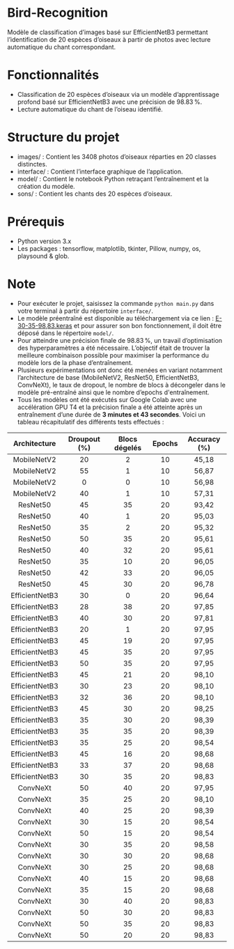 # Bird-Recognition
Modèle de classification d’images basé sur EfficientNetB3 permettant l’identification de 20 espèces d’oiseaux à partir de photos avec lecture automatique du chant correspondant.

# Fonctionnalités 
- Classification de 20 espèces d’oiseaux via un modèle d’apprentissage profond basé sur EfficientNetB3 avec une précision de 98.83 %.
- Lecture automatique du chant de l’oiseau identifié.

# Structure du projet
- images/ : Contient les 3408 photos d’oiseaux réparties en 20 classes distinctes.
- interface/ : Contient l’interface graphique de l’application.
- model/ : Contient le notebook Python retraçant l’entraînement et la création du modèle.
- sons/ : Contient les chants des 20 espèces d’oiseaux.

# Prérequis
- Python version 3.x
- Les packages : tensorflow, matplotlib, tkinter, Pillow, numpy, os, playsound & glob.

# Note
- Pour exécuter le projet, saisissez la commande `python main.py` dans votre terminal à partir du répertoire `interface/`.
- Le modèle préentraîné est disponible au téléchargement via ce lien : [E-30-35-98,83.keras](https://drive.google.com/file/d/1lv2bGIFW4VsZqR-HX_lc6dKgVCMoSaL1/view?usp=drive_link) et pour assurer son bon fonctionnement, il doit être déposé dans le répertoire ``model/``.
- Pour atteindre une précision finale de 98.83 %, un travail d’optimisation des hyperparamètres a été nécessaire. L’objectif était de trouver la meilleure combinaison possible pour maximiser la performance du modèle lors de la phase d’entraînement.
- Plusieurs expérimentations ont donc été menées en variant notamment l’architecture de base (MobileNetV2, ResNet50, EfficientNetB3, ConvNeXt), le taux de dropout, le nombre de blocs à décongeler dans le modèle pré-entraîné ainsi que le nombre d’epochs d'entraînement.
- Tous les modèles ont été exécutés sur Google Colab avec une accélération GPU T4 et la précision finale a été atteinte après un entraînement d’une durée de **3 minutes et 43 secondes**. Voici un tableau récapitulatif des différents tests effectués :

<div align="center">
<table>
  <thead>
    <tr>
      <th align="center">Architecture</th>
      <th align="center">Droupout (%)</th>
      <th align="center">Blocs dégelés</th>
      <th align="center">Epochs</th>
      <th align="center">Accuracy (%)</th>
    </tr>
  </thead>
  <tbody>
    <tr><td align="center">MobileNetV2</td><td align="center">20</td><td align="center">2</td><td align="center">10</td><td align="center">45,18</td></tr>
    <tr><td align="center">MobileNetV2</td><td align="center">55</td><td align="center">1</td><td align="center">10</td><td align="center">56,87</td></tr>
    <tr><td align="center">MobileNetV2</td><td align="center">0</td><td align="center">0</td><td align="center">10</td><td align="center">56,98</td></tr>
    <tr><td align="center">MobileNetV2</td><td align="center">40</td><td align="center">1</td><td align="center">10</td><td align="center">57,31</td></tr>
    <tr><td align="center">ResNet50</td><td align="center">45</td><td align="center">35</td><td align="center">20</td><td align="center">93,42</td></tr>
    <tr><td align="center">ResNet50</td><td align="center">40</td><td align="center">1</td><td align="center">20</td><td align="center">95,03</td></tr>
    <tr><td align="center">ResNet50</td><td align="center">35</td><td align="center">2</td><td align="center">20</td><td align="center">95,32</td></tr>
    <tr><td align="center">ResNet50</td><td align="center">50</td><td align="center">35</td><td align="center">20</td><td align="center">95,61</td></tr>
    <tr><td align="center">ResNet50</td><td align="center">40</td><td align="center">32</td><td align="center">20</td><td align="center">95,61</td></tr>
    <tr><td align="center">ResNet50</td><td align="center">35</td><td align="center">10</td><td align="center">20</td><td align="center">96,05</td></tr>
    <tr><td align="center">ResNet50</td><td align="center">42</td><td align="center">33</td><td align="center">20</td><td align="center">96,05</td></tr>
    <tr><td align="center">ResNet50</td><td align="center">45</td><td align="center">30</td><td align="center">20</td><td align="center">96,78</td></tr>
    <tr><td align="center">EfficientNetB3</td><td align="center">30</td><td align="center">0</td><td align="center">20</td><td align="center">96,64</td></tr>
    <tr><td align="center">EfficientNetB3</td><td align="center">28</td><td align="center">38</td><td align="center">20</td><td align="center">97,85</td></tr>
    <tr><td align="center">EfficientNetB3</td><td align="center">40</td><td align="center">30</td><td align="center">20</td><td align="center">97,81</td></tr>
    <tr><td align="center">EfficientNetB3</td><td align="center">20</td><td align="center">1</td><td align="center">20</td><td align="center">97,95</td></tr>
    <tr><td align="center">EfficientNetB3</td><td align="center">45</td><td align="center">19</td><td align="center">20</td><td align="center">97,95</td></tr>
    <tr><td align="center">EfficientNetB3</td><td align="center">45</td><td align="center">35</td><td align="center">20</td><td align="center">97,95</td></tr>
    <tr><td align="center">EfficientNetB3</td><td align="center">50</td><td align="center">35</td><td align="center">20</td><td align="center">97,95</td></tr>
    <tr><td align="center">EfficientNetB3</td><td align="center">45</td><td align="center">21</td><td align="center">20</td><td align="center">98,10</td></tr>
    <tr><td align="center">EfficientNetB3</td><td align="center">30</td><td align="center">23</td><td align="center">20</td><td align="center">98,10</td></tr>
    <tr><td align="center">EfficientNetB3</td><td align="center">32</td><td align="center">36</td><td align="center">20</td><td align="center">98,10</td></tr>
    <tr><td align="center">EfficientNetB3</td><td align="center">45</td><td align="center">30</td><td align="center">20</td><td align="center">98,25</td></tr>
    <tr><td align="center">EfficientNetB3</td><td align="center">35</td><td align="center">30</td><td align="center">20</td><td align="center">98,39</td></tr>
    <tr><td align="center">EfficientNetB3</td><td align="center">35</td><td align="center">35</td><td align="center">20</td><td align="center">98,39</td></tr>
    <tr><td align="center">EfficientNetB3</td><td align="center">35</td><td align="center">25</td><td align="center">20</td><td align="center">98,54</td></tr>
    <tr><td align="center">EfficientNetB3</td><td align="center">45</td><td align="center">16</td><td align="center">20</td><td align="center">98,68</td></tr>
    <tr><td align="center">EfficientNetB3</td><td align="center">33</td><td align="center">37</td><td align="center">20</td><td align="center">98,68</td></tr>
    <tr><td align="center">EfficientNetB3</td><td align="center">30</td><td align="center">35</td><td align="center">20</td><td align="center">98,83</td></tr>
    <tr><td align="center">ConvNeXt</td><td align="center">50</td><td align="center">40</td><td align="center">20</td><td align="center">97,95</td></tr>
    <tr><td align="center">ConvNeXt</td><td align="center">35</td><td align="center">25</td><td align="center">20</td><td align="center">98,10</td></tr>
    <tr><td align="center">ConvNeXt</td><td align="center">40</td><td align="center">25</td><td align="center">20</td><td align="center">98,39</td></tr>
    <tr><td align="center">ConvNeXt</td><td align="center">30</td><td align="center">15</td><td align="center">20</td><td align="center">98,54</td></tr>
    <tr><td align="center">ConvNeXt</td><td align="center">50</td><td align="center">15</td><td align="center">20</td><td align="center">98,54</td></tr>
    <tr><td align="center">ConvNeXt</td><td align="center">30</td><td align="center">35</td><td align="center">20</td><td align="center">98,58</td></tr>
    <tr><td align="center">ConvNeXt</td><td align="center">30</td><td align="center">30</td><td align="center">20</td><td align="center">98,68</td></tr>
    <tr><td align="center">ConvNeXt</td><td align="center">30</td><td align="center">25</td><td align="center">20</td><td align="center">98,68</td></tr>
    <tr><td align="center">ConvNeXt</td><td align="center">40</td><td align="center">15</td><td align="center">20</td><td align="center">98,68</td></tr>
    <tr><td align="center">ConvNeXt</td><td align="center">35</td><td align="center">15</td><td align="center">20</td><td align="center">98,68</td></tr>
    <tr><td align="center">ConvNeXt</td><td align="center">30</td><td align="center">40</td><td align="center">20</td><td align="center">98,83</td></tr>
    <tr><td align="center">ConvNeXt</td><td align="center">50</td><td align="center">30</td><td align="center">20</td><td align="center">98,83</td></tr>
    <tr><td align="center">ConvNeXt</td><td align="center">50</td><td align="center">35</td><td align="center">20</td><td align="center">98,83</td></tr>
    <tr><td align="center">ConvNeXt</td><td align="center">50</td><td align="center">20</td><td align="center">20</td><td align="center">98,83</td></tr>
  </tbody>
</table>
</div>
